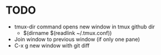 # TODO
  * tmux-dir command opens new window in tmux github dir
      * $(dirname $(readlink ~/.tmux.conf))
  * Join window to previous window (if only one pane)
  * C-x g new window with git diff
